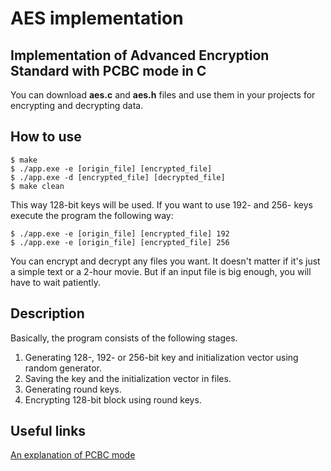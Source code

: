 # AES implementation

## Implementation of Advanced Encryption Standard with PCBC mode in C

You can download **aes.c** and **aes.h** files and use them in your projects for 
encrypting and decrypting data.

## How to use

```console
$ make
$ ./app.exe -e [origin_file] [encrypted_file]
$ ./app.exe -d [encrypted_file] [decrypted_file]
$ make clean
```

This way 128-bit keys will be used. If you want to use 192- and 256- keys
execute the program the following way:

```console
$ ./app.exe -e [origin_file] [encrypted_file] 192
$ ./app.exe -e [origin_file] [encrypted_file] 256
```

You can encrypt and decrypt any files you want.
It doesn't matter if it's just a simple text or a 2-hour movie.
But if an input file is big enough, you will have to wait patiently.

## Description

Basically, the program consists of the following stages.
1. Generating 128-, 192- or 256-bit key and initialization vector using random generator.
2. Saving the key and the initialization vector in files.
3. Generating round keys.
4. Encrypting 128-bit block using round keys.

## Useful links

[An explanation of PCBC mode](https://en.wikipedia.org/wiki/Block_cipher_mode_of_operation#Propagating_cipher_block_chaining_(PCBC))
